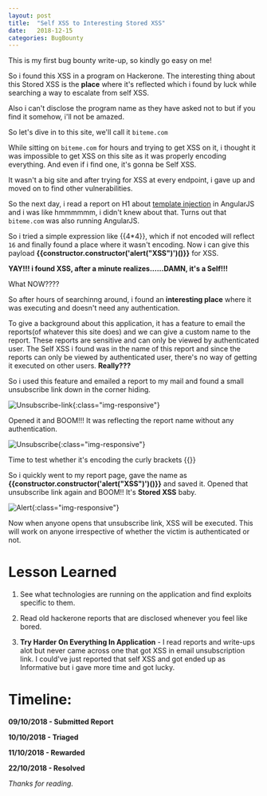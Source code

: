 ```yaml
---
layout: post
title:  "Self XSS to Interesting Stored XSS"
date:   2018-12-15
categories: BugBounty
---
```


This is my first bug bounty write-up, so kindly go easy on me!

So i found this XSS in a program on Hackerone. The interesting thing about this Stored XSS is the **place** where it's reflected which i found by luck while searching a way to escalate from self XSS.

Also i can't disclose the program name as they have asked not to but if you find it somehow, i'll not be amazed.

So let's dive in to this site, we'll call it `biteme.com`

While sitting on `biteme.com` for hours and trying to get XSS on it, i thought it was impossible to get XSS on this site as it was properly encoding everything. And even if i find one, it's gonna be Self XSS. 

It wasn't a big site and after trying for XSS at every endpoint, i gave up and moved on to find other vulnerabilities.

So the next day, i read a report on H1 about [template injection](https://hackerone.com/reports/250837) in AngularJS and i was like hmmmmmm, i didn't knew about that. Turns out that `biteme.com` was also running AngularJS. 

So i tried a simple expression like \{\{4\*4\}\}, which if not encoded will reflect `16` and finally found a place where it wasn't encoding. Now i can give this payload **\{\{constructor.constructor('alert("XSS")')()\}\}** for XSS.

**YAY!!! i found XSS, after a minute realizes......DAMN, it's a Self!!!**

What NOW????

So after hours of searchinng around, i found an **interesting place** where it was executing and doesn't need any authentication.

To give a background about this application, it has a feature to email the reports(of whatever this site does) and we can give a custom name to the report. These reports are sensitive and can only be viewed by authenticated user. The Self XSS i found was in the name of this report and since the reports can only be viewed by authenticated user, there's no way of getting it executed on other users. **Really???** 

So i used this feature and emailed a report to my mail and found a small unsubscribe link down in the corner hiding. 

![Unsubscribe-link]({{site.baseurl}}/assets/bugbounty/self-stored-xss/writeup2_1.png){:class="img-responsive"}

Opened it and BOOM!!! It was reflecting the report name without any authentication.

![Unsubscribe]({{site.baseurl}}/assets/bugbounty/self-stored-xss/writeup2_2.png){:class="img-responsive"}

Time to test whether it's encoding the curly brackets \{\{\}\}

So i quickly went to my report page, gave the name as **\{\{constructor.constructor('alert("XSS")')()\}\}**	 and saved it. Opened that unsubscribe link again and BOOM!! It's **Stored XSS** baby.

![Alert]({{site.baseurl}}/assets/bugbounty/self-stored-xss/writeup2_3.png){:class="img-responsive"}

Now when anyone opens that unsubscribe link, XSS will be executed. This will work on anyone irrespective of whether the victim is authenticated or not.


Lesson Learned
==

1) See what technologies are running on the application and find exploits specific to them.

2) Read old hackerone reports that are disclosed whenever you feel like bored.

3) **Try Harder On Everything In Application** - I read reports and write-ups alot but never came across one that got XSS in email unsubscription link. I could've just reported that self XSS and got ended up as Informative but i gave more time and got lucky.



Timeline:
==

**09/10/2018 - Submitted Report**

**10/10/2018 - Triaged**

**11/10/2018 - Rewarded**

**22/10/2018 - Resolved**

*Thanks for reading.*
